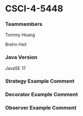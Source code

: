 # CSCI-4-5448
### Teammembers
Tommy Hoang

Brehn Heil

### Java Version
JavaSE 17

### Strategy Example Comment

### Decorator Example Comment

### Observer Example Comment
